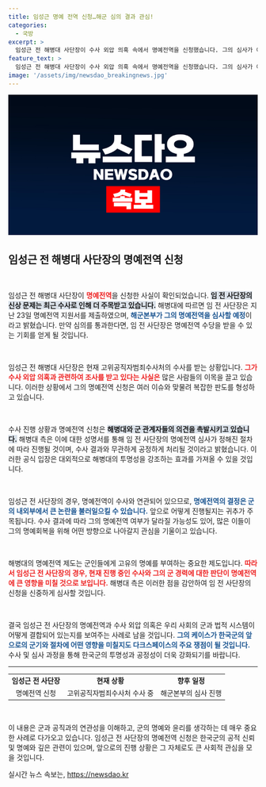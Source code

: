 ```yaml
---
title: 임성근 명예 전역 신청…해군 심의 결과 관심!
categories:
  - 국방
excerpt: >
  임성근 전 해병대 사단장이 수사 외압 의혹 속에서 명예전역을 신청했습니다. 그의 심사가 어떻게 진행될지, 과연 명예전역 수당을 받을 수 있을지 궁금증을 자아냅니다!
feature_text: >
  임성근 전 해병대 사단장이 수사 외압 의혹 속에서 명예전역을 신청했습니다. 그의 심사가 어떻게 진행될지, 과연 명예전역 수당을 받을 수 있을지 궁금증을 자아냅니다!
image: '/assets/img/newsdao_breakingnews.jpg'
---
```


<p><img src="/assets/img/newsdao_breakingnews.jpg" alt="pcversion 속보" /></p>

<h2 data-ke-size="size26">임성근 전 해병대 사단장의 명예전역 신청</h2>

<p data-ke-size="size16">&nbsp;</p>

<p>임성근 전 해병대 사단장이 <b><span style="color: #ee2323;">명예전역</span></b>을 신청한 사실이 확인되었습니다. <b><span style="background-color: #21538527;">임 전 사단장의 신상 문제는 최근 수사로 인해 더 주목받고 있습니다.</span></b> 해병대에 따르면 임 전 사단장은 지난 23일 명예전역 지원서를 제출하였으며, <b><span style="color: #1a5490;">해군본부가 그의 명예전역을 심사할 예정</span></b>이라고 밝혔습니다. 만약 심의를 통과한다면, 임 전 사단장은 명예전역 수당을 받을 수 있는 기회를 얻게 될 것입니다.</p>

<p data-ke-size="size16">&nbsp;</p>

<p>임성근 전 해병대 사단장은 현재 고위공직자범죄수사처의 수사를 받는 상황입니다. <b><span style="color: #ee2323;">그가 수사 외압 의혹과 관련하여 조사를 받고 있다는 사실은</span></b> 많은 사람들의 이목을 끌고 있습니다. 이러한 상황에서 그의 명예전역 신청은 여러 이슈와 맞물려 복잡한 판도를 형성하고 있습니다.</p>

<p data-ke-size="size16">&nbsp;</p>

<p>수사 진행 상황과 명예전역 신청은 <b><span style="background-color: #21538527;">해병대와 군 관계자들의 의견을 촉발시키고 있습니다.</span></b> 해병대 측은 이에 대한 성명서를 통해 임 전 사단장의 명예전역 심사가 정해진 절차에 따라 진행될 것이며, 수사 결과와 무관하게 공정하게 처리될 것이라고 밝혔습니다. 이러한 공식 입장은 대외적으로 해병대의 투명성을 강조하는 효과를 가져올 수 있을 것입니다.</p>

<p data-ke-size="size16">&nbsp;</p>

<p>임성근 전 사단장의 경우, 명예전역이 수사와 연관되어 있으므로, <b><span style="color: #1a5490;">명예전역의 결정은 군의 내외부에서 큰 논란을 불러일으킬 수 있습니다.</span></b> 앞으로 어떻게 진행될지는 귀추가 주목됩니다. 수사 결과에 따라 그의 명예전역 여부가 달라질 가능성도 있어, 많은 이들이 그의 명예회복을 위해 어떤 방향으로 나아갈지 관심을 기울이고 있습니다.</p>

<p data-ke-size="size16">&nbsp;</p>

<p>해병대의 명예전역 제도는 군인들에게 고유의 명예를 부여하는 중요한 제도입니다. <b><span style="color: #ee2323;">따라서 임성근 전 사단장의 경우, 현재 진행 중인 수사와 그의 군 경력에 대한 판단이 명예전역에 큰 영향을 미칠 것으로 보입니다.</span></b> 해병대 측은 이러한 점을 감안하여 임 전 사단장의 신청을 신중하게 심사할 것입니다.</p>

<p data-ke-size="size16">&nbsp;</p>

<p>결국 임성근 전 사단장의 명예전역과 수사 외압 의혹은 우리 사회의 군과 법적 시스템이 어떻게 결합되어 있는지를 보여주는 사례로 남을 것입니다. <b><span style="color: #1a5490;">그의 케이스가 한국군의 앞으로의 군기와 절차에 어떤 영향을 미칠지도 다크스페이스의 주요 쟁점이 될 것입니다.</span></b> 수사 및 심사 과정을 통해 한국군의 투명성과 공정성이 더욱 강화되기를 바랍니다.</p>

<hr>

<table>
    <tr>
        <td style="text-align: center; height: 17px;"><b>임성근 전 사단장</b></td>
        <td style="text-align: center; height: 17px;"><b>현재 상황</b></td>
        <td style="text-align: center; height: 17px;"><b>향후 일정</b></td>
    </tr>
    <tr>
        <td style="text-align: center; height: 17px;">명예전역 신청</td>
        <td style="text-align: center; height: 17px;">고위공직자범죄수사처 수사 중</td>
        <td style="text-align: center; height: 17px;">해군본부의 심사 진행</td>
    </tr>
</table>

<p data-ke-size="size16">&nbsp;</p>

<p>이 내용은 군과 공직과의 연관성을 이해하고, 군의 명예와 윤리를 생각하는 데 매우 중요한 사례로 다가오고 있습니다. 임성근 전 사단장의 명예전역 신청은 한국군의 공적 신뢰 및 명예와 깊은 관련이 있으며, 앞으로의 진행 상황은 그 자체로도 큰 사회적 관심을 모을 것입니다.</p>
실시간 뉴스 속보는, <a href="https://newsdao.kr" rel="dofollow">https://newsdao.kr</a>


